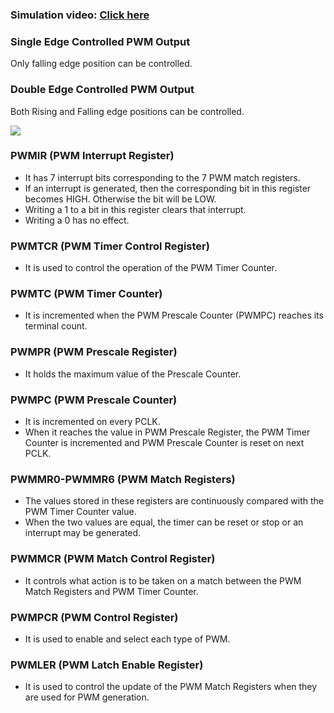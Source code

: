 ### Simulation video: [Click here](https://drive.google.com/file/d/1nOBo_AR5wF_Pm8PT_rM6tNU9RtTaYK_w/view?usp=drivesdk)


### Single Edge Controlled PWM Output
Only falling edge position can be controlled.

### Double Edge Controlled PWM Output
Both Rising and Falling edge positions can be controlled.

![](https://www.electronicwings.com/public/images/user_images/images/ARM7_20170414/PWM/LPC2148_PWM_Type.png)

### PWMIR (PWM Interrupt Register) 
- It has 7 interrupt bits corresponding to the 7 PWM match registers.
- If an interrupt is generated, then the corresponding bit in this register becomes HIGH.
Otherwise the bit will be LOW.
- Writing a 1 to a bit in this register clears that interrupt.
- Writing a 0 has no effect.
 
### PWMTCR (PWM Timer Control Register) 
- It is used to control the operation of the PWM Timer Counter.

### PWMTC (PWM Timer Counter) 
- It is incremented when the PWM Prescale Counter (PWMPC) reaches its terminal count.       
 
### PWMPR (PWM Prescale Register) 
- It holds the maximum value of the Prescale Counter.
 
### PWMPC (PWM Prescale Counter) 
- It is incremented on every PCLK.
- When it reaches the value in PWM Prescale Register, the PWM Timer Counter is incremented and PWM Prescale Counter is reset on next PCLK.

### PWMMR0-PWMMR6 (PWM Match Registers) 
- The values stored in these registers are continuously compared with the PWM Timer Counter value.
- When the two values are equal, the timer can be reset or stop or an interrupt may be generated.  

### PWMMCR (PWM Match Control Register) 
- It controls what action is to be taken on a match between the PWM Match Registers and PWM Timer Counter.

### PWMPCR (PWM Control Register) 
- It is used to enable and select each type of PWM.

### PWMLER (PWM Latch Enable Register) 
- It is used to control the update of the PWM Match Registers when they are used for PWM generation.

